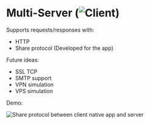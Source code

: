 # Multi-Server (![Client](https://github.com/GoodDamn/SocketClient))

Supports requests/responses with: 
* HTTP
* Share protocol (Developed for the app)

Future ideas:
* SSL TCP
* SMTP support
* VPN simulation
* VPS simulation

Demo:

![Share protocol between client native app and server](https://github.com/GoodDamn/SocketServer/assets/76108467/391ab701-d2f9-4698-b307-3bbfce13f755)


